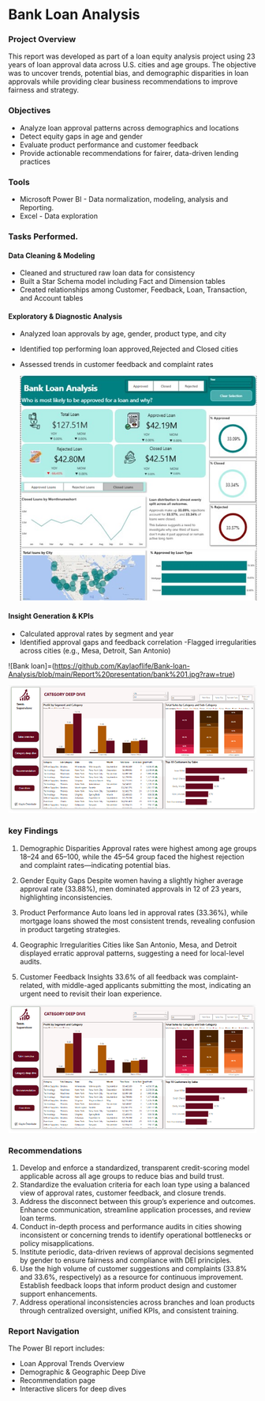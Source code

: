 # Bank Loan Analysis

### Project Overview

This report was developed as part of a loan equity analysis project using 23 years of loan approval data across U.S. cities and age groups. The objective was to uncover trends, potential bias, and demographic disparities in loan approvals while providing clear business recommendations to improve fairness and strategy.

### Objectives

- Analyze loan approval patterns across demographics and locations
- Detect equity gaps in age and gender
- Evaluate product performance and customer feedback
- Provide actionable recommendations for fairer, data-driven lending practices

### Tools

  - Microsoft Power BI - Data normalization, modeling, analysis and Reporting.
  - Excel - Data exploration
 
### Tasks Performed.
#### Data Cleaning & Modeling

- Cleaned and structured raw loan data for consistency
- Built a Star Schema model including Fact and Dimension tables
- Created relationships among Customer, Feedback, Loan, Transaction, and Account tables

#### Exploratory & Diagnostic Analysis
- Analyzed loan approvals by age, gender, product type, and city
- Identified top performing loan approved,Rejected and Closed cities
- Assessed trends in customer feedback and complaint rates

  ![image alt](https://github.com/Kaylaoflife/Bank-loan-Analysis/blob/bbf20dae1be204d11f4134ff23fcdba0da06d04d/Bank%20Loan%20Report_%20pic/bank%201.jpg)

#### Insight Generation & KPIs
- Calculated approval rates by segment and year
- Identified approval gaps and feedback correlation
-Flagged irregularities across cities (e.g., Mesa, Detroit, San Antonio)
  
![Bank loan]=(https://github.com/Kaylaoflife/Bank-loan-Analysis/blob/main/Report%20presentation/bank%201.jpg?raw=true)

![Teem Dashboard Screenshot 2](https://github.com/Kaylaoflife/Powerbi-project/blob/main/Dashboard%20presentation/Teem%202.png?raw=true)


### key Findings


1. Demographic Disparities
Approval rates were highest among age groups 18–24 and 65–100, while the 45–54 group faced the highest rejection and complaint rates—indicating potential bias. 

2. Gender Equity Gaps
Despite women having a slightly higher average approval rate (33.88%), men dominated approvals in 12 of 23 years, highlighting inconsistencies.

3. Product Performance
Auto loans led in approval rates (33.36%), while mortgage loans showed the most consistent trends, revealing confusion in product targeting strategies.

4. Geographic Irregularities
Cities like San Antonio, Mesa, and Detroit displayed erratic approval patterns, suggesting a need for local-level audits.

5. Customer Feedback Insights
33.6% of all feedback was complaint-related, with middle-aged applicants submitting the most, indicating an urgent need to revisit their loan experience.

![Teem Dashboard Screenshot 2](https://github.com/Kaylaoflife/Powerbi-project/blob/main/Dashboard%20presentation/Teem%202.png?raw=true)


### Recommendations

1. Develop and enforce a standardized, transparent credit-scoring model applicable across all age groups to reduce bias and build trust.
2. Standardize the evaluation criteria for each loan type using a balanced view of approval rates, customer feedback, and closure trends.
3. Address the disconnect between this group’s experience and outcomes. Enhance communication, streamline application processes, and review loan terms.
4. Conduct in-depth process and performance audits in cities showing inconsistent or concerning trends to identify operational bottlenecks or policy misapplications.
5. Institute periodic, data-driven reviews of approval decisions segmented by gender to ensure fairness and compliance with DEI principles.
6. Use the high volume of customer suggestions and complaints (33.8% and 33.6%, respectively) as a resource for continuous improvement. Establish feedback loops that inform product design and customer support enhancements.
7. Address operational inconsistencies across branches and loan products through centralized oversight, unified KPIs, and consistent training.

### Report Navigation
The Power BI report includes:
- Loan Approval Trends Overview
- Demographic & Geographic Deep Dive
- Recommendation page
- Interactive slicers for deep dives
